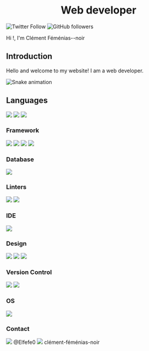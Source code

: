 <h1 align="center"> Web developer</h1>

![Twitter Follow](https://img.shields.io/twitter/follow/FemeniasC?style=social)
![GitHub followers](https://img.shields.io/github/followers/FemeniasClement?style=social)

Hi !, I'm Clément Féménias--noir 

## Introduction

Hello and welcome to my website! I am a web developer.

<img src="https://raw.githubusercontent.com/GorskiAnthony/GorskiAnthony/output/snake.svg" alt="Snake animation" />

## Languages

<p>
	<img src="https://img.shields.io/badge/html5%20-%23E34F26.svg?&style=for-the-badge&logo=html5&logoColor=white"/>
	<img src="https://img.shields.io/badge/css3%20-%231572B6.svg?&style=for-the-badge&logo=css3&logoColor=white"/>
	<img src="https://img.shields.io/badge/javascript%20-%23323330.svg?&style=for-the-badge&logo=javascript&logoColor=%23F7DF1E"/>
</p>

### Framework

<p>
	<img src="https://img.shields.io/badge/node.js%20-%2343853D.svg?&style=for-the-badge&logo=node.js&logoColor=white"/>
	<img src="https://img.shields.io/badge/express.js%20-%23404d59.svg?&style=for-the-badge"/>
	<img src="https://img.shields.io/badge/reactJS%20-%2320232a.svg?&style=for-the-badge&logo=react&logoColor=%2361DAFB"/>
 	<img src="https://img.shields.io/badge/Sass-CC6699?style=for-the-badge&logo=sass&logoColor=white"> 
	
</p>

### Database

<p>
	<img src="https://img.shields.io/badge/MySQL-00000F?style=for-the-badge&logo=mysql&logoColor=white">
</p>

### Linters

<p>
	<img src="https://img.shields.io/badge/eslint-3A33D1?style=for-the-badge&logo=eslint&logoColor=white">
	<img src="https://img.shields.io/badge/prettier-1A2C34?style=for-the-badge&logo=prettier&logoColor=F7BA3E">
</p>

### IDE

<p>
	<img src="https://img.shields.io/badge/Visual_Studio-5C2D91?style=for-the-badge&logo=visual%20studio&logoColor=white"> 
</p>

### Design

<p>
	<img src="https://img.shields.io/badge/Canva-%2300C4CC.svg?&style=for-the-badge&logo=Canva&logoColor=white">
	<img src="https://img.shields.io/badge/figma%20-%23F24E1E.svg?&style=for-the-badge&logo=figma&logoColor=white"/>
	<img src="https://img.shields.io/badge/Adobe%20Photoshop-31A8FF?style=for-the-badge&logo=Adobe%20Photoshop&logoColor=black"/>
</p>

### Version Control

<p>
	<img src="https://img.shields.io/badge/git%20-%23F05033.svg?&style=for-the-badge&logo=git&logoColor=white"/>
	<img src="https://img.shields.io/badge/github%20-%23121011.svg?&style=for-the-badge&logo=github&logoColor=white"/>
</p>

### OS

<p>
	<img src="https://img.shields.io/badge/mac%20os-000000?style=for-the-badge&logo=apple&logoColor=white"/>
</p>

### Contact

<p>
	<img src="https://img.shields.io/badge/Telegram-2CA5E0?style=for-the-badge&logo=telegram&logoColor=white"/>  @Elfefe0
	<img src="https://img.shields.io/badge/LinkedIn-0077B5?style=for-the-badge&logo=linkedin&logoColor=white">  clément-féménias-noir
</p>



<!-- Markdown -->
